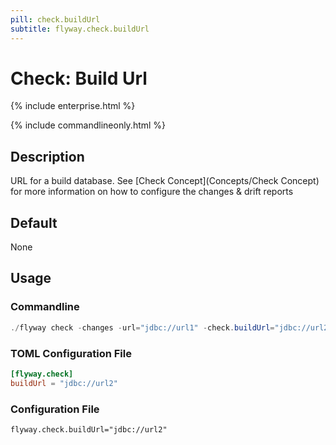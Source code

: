 ```yaml
---
pill: check.buildUrl
subtitle: flyway.check.buildUrl
---
```

# Check: Build Url

{% include enterprise.html %}

{% include commandlineonly.html %}

## Description
URL for a build database.
See [Check Concept](Concepts/Check Concept) for more information on how to configure the changes & drift reports

## Default

None

## Usage

### Commandline
```powershell
./flyway check -changes -url="jdbc://url1" -check.buildUrl="jdbc://url2"
```

### TOML Configuration File
```toml
[flyway.check]
buildUrl = "jdbc://url2"
```

### Configuration File
```properties
flyway.check.buildUrl="jdbc://url2"
```